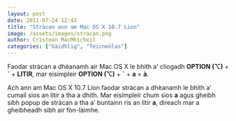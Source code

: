 ```yaml
---
layout: post
date: 2011-07-24 12:43
title: "Stràcan ann am Mac OS X 10.7 Lion"
image: /assets/images/stracan.png
author: Crìstean MacMhìcheil
categories: ["Gàidhlig", "Teicneòlas"]
---
```


Faodar stràcan a dhèanamh air Mac OS X le bhith a’ cliogadh **OPTION (⌥)** + **\`** + **LITIR**, mar eisimpleir **OPTION (⌥)** + **\`** + **a** = **à**.

Ach ann am Mac OS X 10.7 Lion faodar stràcan a dhèanamh le bhith a’ cumail sìos an litir a tha a dhith. Mar eisimpleir chum sìos **a** agus gheibh sibh popup de stràcan a tha a’ buntainn ris an litir **a**, dìreach mar a gheibheadh sibh air fòn-làimhe.
